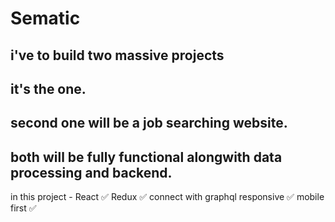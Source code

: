 # Sematic

## i've to build two massive projects
## it's the one.
## second one will be a job searching website.
## both will be fully functional alongwith data processing and backend.

in this project -
    React ✅
    Redux ✅
    connect with graphql
    responsive ✅
    mobile first ✅
